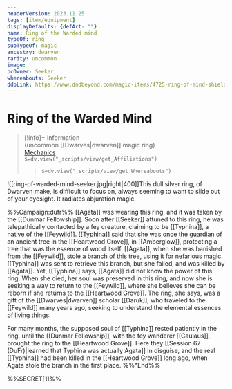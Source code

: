 ```yaml
---
headerVersion: 2023.11.25
tags: [item/equipment]
displayDefaults: {defArt: ""}
name: Ring of the Warded mind
typeOf: ring
subTypeOf: magic
ancestry: dwarven
rarity: uncommon
image: 
pcOwner: Seeker
whereabouts: Seeker
ddbLink: https://www.dndbeyond.com/magic-items/4725-ring-of-mind-shielding
---
```

# Ring of the Warded Mind
>[!info]+ Information  
> (uncommon [[Dwarves|dwarven]] magic ring)  
> [Mechanics](https://www.dndbeyond.com/magic-items/4725-ring-of-mind-shielding)  
> `$=dv.view("_scripts/view/get_Affiliations")`  
>> `$=dv.view("_scripts/view/get_Whereabouts")`

![[ring-of-warded-mind-seeker.jpg|right|400]]This dull silver ring, of Dwarven make, is difficult to focus on, always seeming to want to slide out of your eyesight. It radiates abjuration magic. 

%%Campaign:dufr%%
[[Agata]] was wearing this ring, and it was taken by the [[Dunmar Fellowship]]. Soon after [[Seeker]] attuned to this ring, he was telepathically contacted by a fey creature, claiming to be [[Typhina]], a native of the [[Feywild]]. [[Typhina]] said that she was once the guardian of an ancient tree in the [[Heartwood Grove]], in [[Amberglow]], protecting a tree that was the essence of wood itself. [[Agata]], when she was banished from the [[Feywild]], stole a branch of this tree, using it for nefarious magic. [[Typhina]] was sent to retrieve this branch, but she failed, and was killed by [[Agata]]. Yet, [[Typhina]] says, [[Agata]] did not know the power of this ring. When she died, her soul was preserved in this ring, and now she is seeking a way to return to the [[Feywild]], where she believes she can be reborn if she returns to the [[Heartwood Grove]]. The ring, she says, was a gift of the [[Dwarves|dwarven]] scholar [[Daruk]], who traveled to the [[Feywild]] many years ago, seeking to understand the elemental essences of living things. 

For many months, the supposed soul of [[Typhina]] rested patiently in the ring, until the [[Dunmar Fellowship]], with the fey wanderer [[Caulaus]], brought the ring to the [[Heartwood Grove]]. Here they [[Session 67 (DuFr)|learned that Typhina was actually Agata]] in disguise, and the real [[Typhina]] had been killed in the [[Heartwood Grove]] long ago, when Agata stole the branch in the first place. 
%%^End%%

%%SECRET[1]%%

